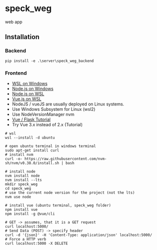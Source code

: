 # speck_weg
web app

## Installation
### Backend
```
pip install -e .\server\speck_weg_backend
```

### Frontend
* [WSL on Windows](https://docs.microsoft.com/en-us/windows/wsl/install)
* [Node.js on Windows](https://docs.microsoft.com/en-us/windows/dev-environment/javascript/nodejs-on-windows)
* [Node.js on WSL](https://docs.microsoft.com/en-us/windows/dev-environment/javascript/nodejs-on-wsl)
* [Vue.js on WSL](https://docs.microsoft.com/en-us/windows/dev-environment/javascript/vue-on-wsl)
* NodeJS / vueJS are usually deployed on Linux systems.
* Use Windows Subsystem for Linux (wsl2)
* Use NodeVersionManager nvm
* [Vue / Flask Tutorial](https://testdriven.io/blog/developing-a-single-page-app-with-flask-and-vuejs/)
* Try Vue 3.x instead of 2.x (Tutorial)
```
# wsl
wsl --install -d ubuntu

# open ubuntu terminal in windows terminal
sudo apt-get install curl
# install nvm
curl -o- https://raw.githubusercontent.com/nvm-sh/nvm/v0.38.0/install.sh | bash

# install node
nvm install node
nvm install --lts
mkdir speck_weg
cd speck_weg
# use the current node version for the project (not the lts)
nvm use node

# install vue (ubuntu terminal, speck_weg folder)
npm install vue
npm install -g @vue/cli

```

```
# GET -> assumes, that it is a GET request
curl localhost:5000/
# Send Data (POST) -> specify header
curl -d '{json}' -H 'Content-Type: application/json' localhost:5000/
# Force a HTTP verb
curl localhost:5000 -X DELETE
```